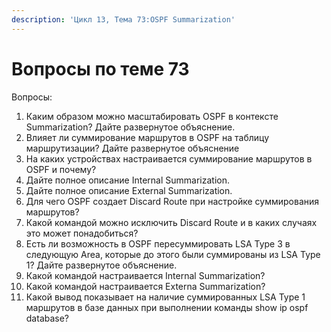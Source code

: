 ```yaml
---
description: 'Цикл 13, Тема 73:OSPF Summarization'
---
```


# Вопросы по теме 73

Вопросы:

1. Каким образом можно масштабировать OSPF в контексте Summarization? Дайте развернутое объяснение.
2. Влияет ли суммирование маршрутов в OSPF на таблицу маршрутизации? Дайте развернутое объяснение
3. На каких устройствах настраивается суммирование маршрутов в OSPF и почему?
4. Дайте полное описание Internal Summarization.
5. Дайте полное описание External Summarization.
6. Для чего OSPF создает Discard Route при настройке суммирования маршрутов?
7. Какой командой можно исключить Discard Route и в каких случаях это может понадобиться?
8. Есть ли возможность в OSPF пересуммировать LSA Type 3 в следующую Area, которые до этого были суммированы из LSA Type 1? Дайте развернутое объяснение.
9. Какой командой настраивается Internal Summarization?
10. Какой командой настраивается Externa Summarization?
11. Какой вывод показывает на наличие суммированных LSA Type 1 маршрутов в базе данных при выполнении команды show ip ospf database?

